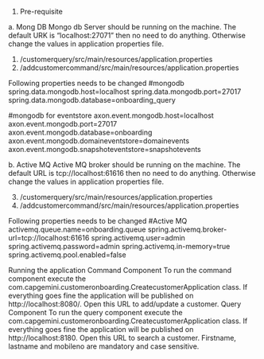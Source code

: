 1.	Pre-requisite

a.	Mong DB
Mongo db Server should be running on the machine. The default URK is “localhost:27071” then no need to do anything. Otherwise change the values in application properties file. 

1.	/customerquery/src/main/resources/application.properties
2.	/addcustomercommand/src/main/resources/application.properties

Following properties needs to be changed
#mongodb
spring.data.mongodb.host=localhost
spring.data.mongodb.port=27017
spring.data.mongodb.database=onboarding_query

#mongodb for eventstore
axon.event.mongodb.host=localhost
axon.event.mongodb.port=27017
axon.event.mongodb.database=onboarding
axon.event.mongodb.domaineventstore=domainevents
axon.event.mongodb.snapshoteventstore=snapshotevents

b.	Active MQ
Active MQ broker should be running on the machine. The default URL  is tcp://localhost:61616 then no need to do anything. Otherwise change the values in application properties file. 

3.	/customerquery/src/main/resources/application.properties
4.	/addcustomercommand/src/main/resources/application.properties

Following properties needs to be changed
#Active MQ
activemq.queue.name=onboarding.queue
spring.activemq.broker-url=tcp://localhost:61616
spring.activemq.user=admin
spring.activemq.password=admin
spring.activemq.in-memory=true
spring.activemq.pool.enabled=false

Running the application
Command Component
To run the command component execute the com.capgemini.customeronboarding.CreatecustomerApplication class.
If everything goes fine the application will be published on http://localhost:8080/.
Open this URL to add/update a customer.
Query Component
To run the query component execute the com.capgemini.customeronboarding.CreatecustomerApplication class.
If everything goes fine the application will be published on http://localhost:8180.
Open this URL to search a customer. Firstname, lastname and mobileno are mandatory and case sensitive.

